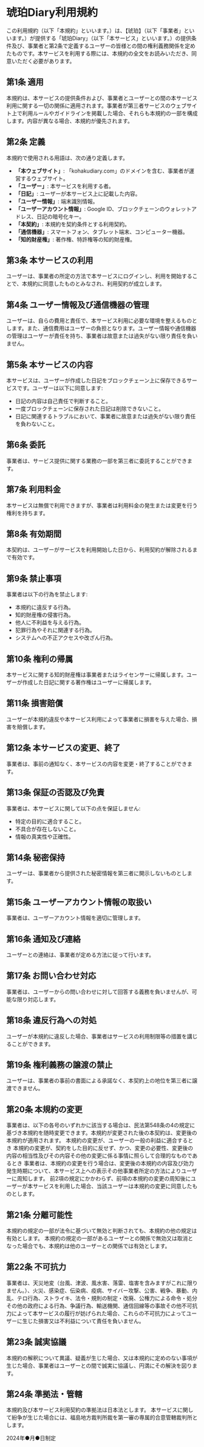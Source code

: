 # 琥珀Diary利用規約

この利用規約（以下「本規約」といいます。）は、【琥珀】（以下「事業者」といいます。）が提供する「琥珀Diary」（以下「本サービス」といいます。）の提供条件及び、事業者と第2条で定義するユーザーの皆様との間の権利義務関係を定めたものです。本サービスを利用する際には、本規約の全文をお読みいただき、同意いただく必要があります。

## 第1条 適用

本規約は、本サービスの提供条件および、事業者とユーザーとの間の本サービス利用に関する一切の関係に適用されます。事業者が第三者サービスのウェブサイト上で利用ルールやガイドラインを掲載した場合、それらも本規約の一部を構成します。内容が異なる場合、本規約が優先されます。

## 第2条 定義

本規約で使用される用語は、次の通り定義します。

- **「本ウェブサイト」**: 「kohakudiary.com」のドメインを含む、事業者が運営するウェブサイト。
- **「ユーザー」**: 本サービスを利用する者。
- **「日記」**: ユーザーが本サービス上に記載した内容。
- **「ユーザー情報」**: 端末識別情報。
- **「ユーザーアカウント情報」**: Google ID、ブロックチェーンのウォレットアドレス、日記の暗号化キー。
- **「本契約」**: 本規約を契約条件とする利用契約。
- **「通信機器」**: スマートフォン、タブレット端末、コンピューター機器。
- **「知的財産権」**: 著作権、特許権等の知的財産権。

## 第3条 本サービスの利用

ユーザーは、事業者の所定の方法で本サービスにログインし、利用を開始することで、本規約に同意したものとみなされ、利用契約が成立します。

## 第4条 ユーザー情報及び通信機器の管理

ユーザーは、自らの費用と責任で、本サービス利用に必要な環境を整えるものとします。また、通信費用はユーザーの負担となります。ユーザー情報や通信機器の管理はユーザーが責任を持ち、事業者は故意または過失がない限り責任を負いません。

## 第5条 本サービスの内容

本サービスは、ユーザーが作成した日記をブロックチェーン上に保存できるサービスです。ユーザーは以下に同意します:

- 日記の内容は自己責任で判断すること。
- 一度ブロックチェーンに保存された日記は削除できないこと。
- 日記に関連するトラブルにおいて、事業者に故意または過失がない限り責任を負わないこと。

## 第6条 委託

事業者は、サービス提供に関する業務の一部を第三者に委託することができます。

## 第7条 利用料金

本サービスは無償で利用できますが、事業者は利用料金の発生または変更を行う権利を持ちます。

## 第8条 有効期間

本契約は、ユーザーがサービスを利用開始した日から、利用契約が解除されるまで有効です。

## 第9条 禁止事項

事業者は以下の行為を禁止します:

- 本規約に違反する行為。
- 知的財産権の侵害行為。
- 他人に不利益を与える行為。
- 犯罪行為やそれに関連する行為。
- システムへの不正アクセスや改ざん行為。

## 第10条 権利の帰属

本サービスに関する知的財産権は事業者またはライセンサーに帰属します。ユーザーが作成した日記に関する著作権はユーザーに帰属します。

## 第11条 損害賠償

ユーザーが本規約違反や本サービス利用によって事業者に損害を与えた場合、損害を賠償します。

## 第12条 本サービスの変更、終了

事業者は、事前の通知なく、本サービスの内容を変更・終了することができます。

## 第13条 保証の否認及び免責

事業者は、本サービスに関して以下の点を保証しません:

- 特定の目的に適合すること。
- 不具合が存在しないこと。
- 情報の真実性や正確性。

## 第14条 秘密保持

ユーザーは、事業者から提供された秘密情報を第三者に開示しないものとします。

## 第15条 ユーザーアカウント情報の取扱い

事業者は、ユーザーアカウント情報を適切に管理します。

## 第16条 通知及び連絡

ユーザーとの連絡は、事業者が定める方法に従って行います。

## 第17条 お問い合わせ対応

事業者は、ユーザーからの問い合わせに対して回答する義務を負いませんが、可能な限り対応します。

## 第18条 違反行為への対処

ユーザーが本規約に違反した場合、事業者はサービスの利用制限等の措置を講じることができます。

## 第19条 権利義務の譲渡の禁止

ユーザーは、事業者の事前の書面による承諾なく、本契約上の地位を第三者に譲渡できません。

## 第20条 本規約の変更

事業者は、以下の各号のいずれかに該当する場合は、民法第548条の4の規定に基づき本規約を随時変更できます。本規約が変更された後の本契約は、変更後の本規約が適用されます。
本規約の変更が、ユーザーの一般の利益に適合するとき
本規約の変更が、契約をした目的に反せず、かつ、変更の必要性、変更後の内容の相当性及びその内容その他の変更に係る事情に照らして合理的なものであるとき
事業者は、本規約の変更を行う場合は、変更後の本規約の内容及び効力発生時期について、本サービス上への表示その他事業者所定の方法によりユーザーに周知します。
前2項の規定にかかわらず、前項の本規約の変更の周知後にユーザーが本サービスを利用した場合、当該ユーザーは本規約の変更に同意したものとします。

## 第21条 分離可能性

本規約の規定の一部が法令に基づいて無効と判断されても、本規約の他の規定は有効とします。
本規約の規定の一部があるユーザーとの関係で無効又は取消となった場合でも、本規約は他のユーザーとの関係では有効とします。

## 第22条 不可抗力

事業者は、天災地変（台風、津波、風水害、落雷、塩害を含みますがこれに限りません。）、火災、感染症、伝染病、疫病、サイバー攻撃、公害、戦争、暴動、内乱、テロ行為、ストライキ、法令・規則の制定・改廃、公権力による命令・処分その他の政府による行為、争議行為、輸送機関、通信回線等の事故その他不可抗力によって本サービスの履行が妨げられた場合、これらの不可抗力によってユーザーに生じた損害又は不利益について責任を負いません。

## 第23条 誠実協議

本規約の解釈について異議、疑義が生じた場合、又は本規約に定めのない事項が生じた場合、事業者はユーザーとの間で誠実に協議し、円満にその解決を図ります。

## 第24条 準拠法・管轄

本規約及び本サービス利用契約の準拠法は日本法とします。
本サービスに関して紛争が生じた場合には、福島地方裁判所裁を第一審の専属的合意管轄裁判所とします。

2024年●月●日制定

